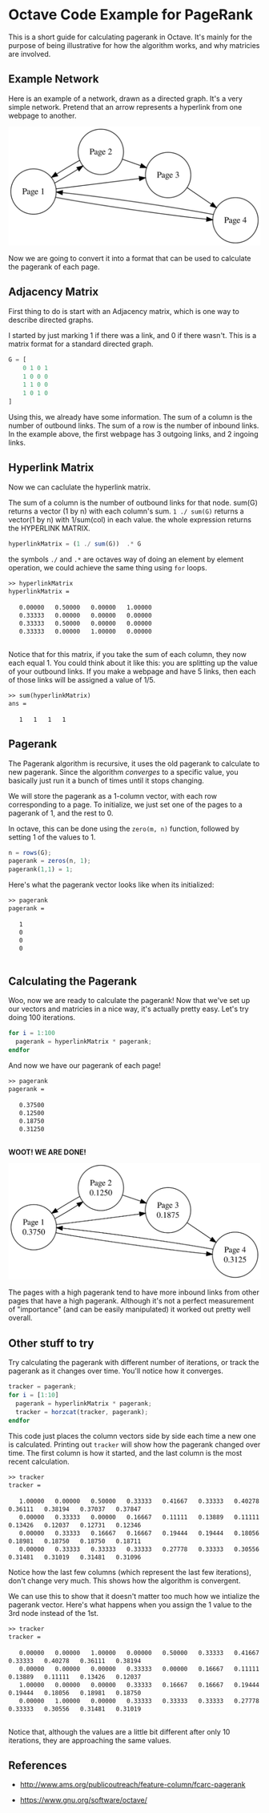 Octave Code Example for PageRank
==================================================

This is a short guide for calculating pagerank in Octave.  It's mainly
for the purpose of being illustrative for how the algorithm works, and
why matricies are involved.

## Example Network

Here is an example of a network, drawn as a directed graph. It's a
very simple network. Pretend that an arrow represents a hyperlink from
one webpage to another.

![SVG picture of an example network graph](graph.svg)

Now we are going to convert it into a format that can be used to
calculate the pagerank of each page.


## Adjacency Matrix

First thing to do is start with an Adjacency matrix, which is one way
to describe directed graphs.

I started by just marking 1 if there was a link, and 0 if there
wasn't.  This is a matrix format for a standard directed graph.

~~~octave
G = [
	0 1 0 1
	1 0 0 0
	1 1 0 0
	1 0 1 0
]
~~~

Using this, we already have some information.  The sum of a column is
the number of outbound links.  The sum of a row is the number of
inbound links. In the example above, the first webpage has 3 outgoing
links, and 2 ingoing links.

## Hyperlink Matrix

Now we can caclulate the hyperlink matrix.

The sum of a column is the number of outbound links for that node.
sum(G) returns a vector (1 by n) with each column's sum.  `1 ./ sum(G)`
returns a vector(1 by n) with 1/sum(col) in each value.  the whole
expression returns the HYPERLINK MATRIX.

~~~octave
hyperlinkMatrix = (1 ./ sum(G))  .* G
~~~

the symbols `./` and `.*` are octaves way of doing an element by
element operation, we could achieve the same thing using `for` loops.

~~~
>> hyperlinkMatrix
hyperlinkMatrix =

   0.00000   0.50000   0.00000   1.00000
   0.33333   0.00000   0.00000   0.00000
   0.33333   0.50000   0.00000   0.00000
   0.33333   0.00000   1.00000   0.00000
   
~~~


Notice that for this matrix, if you take the sum of each column, they
now each equal 1.  You could think about it like this: you are
splitting up the value of your outbound links.  If you make a webpage
and have 5 links, then each of those links will be assigned a value of
1/5.

~~~
>> sum(hyperlinkMatrix)
ans =

   1   1   1   1

~~~


## Pagerank

The Pagerank algorithm is recursive, it uses the old pagerank to
calculate to new pagerank. Since the algorithm *converges* to a
specific value, you basically just run it a bunch of times until it
stops changing.


We will store the pagerank as a 1-column vector, with each row
corresponding to a page.  To initialize, we just set one of the pages
to a pagerank of 1, and the rest to 0.

In octave, this can be done using the `zero(m, n)`
function, followed by setting 1 of the values to 1.

~~~octave
n = rows(G);
pagerank = zeros(n, 1);
pagerank(1,1) = 1;
~~~

Here's what the pagerank vector looks like when its initialized:

~~~
>> pagerank
pagerank =

   1
   0
   0
   0
   
~~~


## Calculating the Pagerank


Woo, now we are ready to calculate the pagerank!  Now that we've set
up our vectors and matricies in a nice way, it's actually pretty easy.
Let's try doing 100 iterations.

~~~octave
for i = 1:100
  pagerank = hyperlinkMatrix * pagerank;
endfor
~~~


And now we have our pagerank of each page!

~~~
>> pagerank
pagerank =

   0.37500
   0.12500
   0.18750
   0.31250
   
~~~


**WOOT! WE ARE DONE!**

![SVG picture of the network graph with pagerank](graphWithRank.svg)

The pages with a high pagerank tend to have more inbound links from
other pages that have a high pagerank. Although it's not a perfect
measurement of "importance" (and can be easily manipulated) it worked
out pretty well overall.


## Other stuff to try

Try calculating the pagerank with different number of iterations, or
track the pagerank as it changes over time.  You'll notice how it
converges.

~~~octave
tracker = pagerank;
for i = [1:10]
  pagerank = hyperlinkMatrix * pagerank;
  tracker = horzcat(tracker, pagerank);
endfor
~~~

This code just places the column vectors side by side each time a new
one is calculated. Printing out `tracker` will show how the pagerank
changed over time.  The first column is how it started, and the last
column is the most recent calculation.


~~~
>> tracker
tracker =

   1.00000   0.00000   0.50000   0.33333   0.41667   0.33333   0.40278   0.36111   0.38194   0.37037   0.37847
   0.00000   0.33333   0.00000   0.16667   0.11111   0.13889   0.11111   0.13426   0.12037   0.12731   0.12346
   0.00000   0.33333   0.16667   0.16667   0.19444   0.19444   0.18056   0.18981   0.18750   0.18750   0.18711
   0.00000   0.33333   0.33333   0.33333   0.27778   0.33333   0.30556   0.31481   0.31019   0.31481   0.31096

~~~

Notice how the last few columns (which represent the last few
iterations), don't change very much.  This shows how the algorithm is
convergent.

We can use this to show that it doesn't matter too much how we
intialize the pagerank vector. Here's what happens when you assign the
1 value to the 3rd node instead of the 1st.

~~~
>> tracker
tracker =

   0.00000   0.00000   1.00000   0.00000   0.50000   0.33333   0.41667   0.33333   0.40278   0.36111   0.38194
   0.00000   0.00000   0.00000   0.33333   0.00000   0.16667   0.11111   0.13889   0.11111   0.13426   0.12037
   1.00000   0.00000   0.00000   0.33333   0.16667   0.16667   0.19444   0.19444   0.18056   0.18981   0.18750
   0.00000   1.00000   0.00000   0.33333   0.33333   0.33333   0.27778   0.33333   0.30556   0.31481   0.31019
   
~~~

Notice that, although the values are a little bit different after only
10 iterations, they are approaching the same values.


## References


- http://www.ams.org/publicoutreach/feature-column/fcarc-pagerank

- https://www.gnu.org/software/octave/

